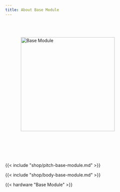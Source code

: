 ```yaml
---
title: About Base Module
---
```


<style>
.module-pitch img {
    margin: 50px;
}
.module-pitch p {
    margin-top: 50px;
}
</style>

<div class="clearfix module-pitch">
<img class="pull-left" src="base-module.png" alt="Base Module" width="300">
<p>{{< include "shop/pitch-base-module.md" >}}</p>
</div>

{{< include "shop/body-base-module.md" >}}

{{< hardware "Base Module" >}}
